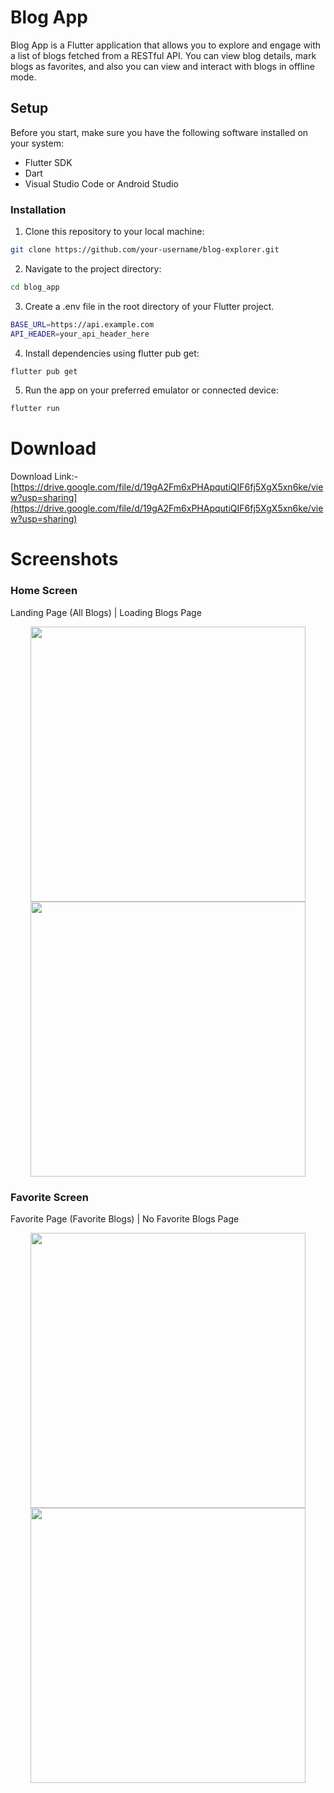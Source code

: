 
# Blog App

Blog App is a Flutter application that allows you to explore and engage with a list of blogs fetched from a RESTful API. You can view blog details, mark blogs as favorites, and also you can view and interact with blogs in offline mode.




## Setup

Before you start, make sure you have the following software installed on your system:

* Flutter SDK
* Dart
* Visual Studio Code or Android Studio
### Installation

1. Clone this repository to your local machine:


```bash
git clone https://github.com/your-username/blog-explorer.git
```

2. Navigate to the project directory:


```bash
cd blog_app
```

3. Create a .env file in the root directory of your Flutter project.


```bash
BASE_URL=https://api.example.com 
API_HEADER=your_api_header_here
```


4. Install dependencies using flutter pub get:


```bash
flutter pub get
```

5. Run the app on your preferred emulator or connected device:


```bash
flutter run
```
# Download

Download Link:- [https://drive.google.com/file/d/19gA2Fm6xPHApqutiQIF6fj5XgX5xn6ke/view?usp=sharing](https://drive.google.com/file/d/19gA2Fm6xPHApqutiQIF6fj5XgX5xn6ke/view?usp=sharing)

# Screenshots

### Home Screen

Landing Page (All Blogs) | Loading Blogs Page
<p align="center">
<img src="screenShots/LandingScreen.png" height="440">
<img src="ScreenShots/LoadingScreen.png" height="440">
</p>

### Favorite Screen

Favorite Page (Favorite Blogs) | No Favorite Blogs Page
<p align="center">
<img src="screenShots/FavoriteScreen.png" height="440">
<img src="ScreenShots/NoBlogsScreen.png" height="440">
</p>
